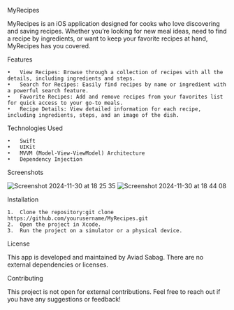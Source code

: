 MyRecipes

MyRecipes is an iOS application designed for cooks who love discovering and saving recipes. Whether you’re looking for new meal ideas, need to find a recipe by ingredients, or want to keep your favorite recipes at hand, MyRecipes has you covered.

Features

	•	View Recipes: Browse through a collection of recipes with all the details, including ingredients and steps.
	•	Search for Recipes: Easily find recipes by name or ingredient with a powerful search feature.
	•	Favorite Recipes: Add and remove recipes from your favorites list for quick access to your go-to meals.
	•	Recipe Details: View detailed information for each recipe, including ingredients, steps, and an image of the dish.

Technologies Used

	•	Swift
	•	UIKit
	•	MVVM (Model-View-ViewModel) Architecture
	•	Dependency Injection

Screenshots

![Screenshot 2024-11-30 at 18 25 35](https://github.com/user-attachments/assets/6bd08932-3ec4-40b7-94b0-1088fe75905b)
![Screenshot 2024-11-30 at 18 44 08](https://github.com/user-attachments/assets/999567b1-dcc8-42c6-8be3-d7faac80da20)


Installation

	1.	Clone the repository:git clone https://github.com/yourusername/MyRecipes.git
	2.	Open the project in Xcode.
	3.	Run the project on a simulator or a physical device.

License

This app is developed and maintained by Aviad Sabag. There are no external dependencies or licenses.

Contributing

This project is not open for external contributions. Feel free to reach out if you have any suggestions or feedback!
